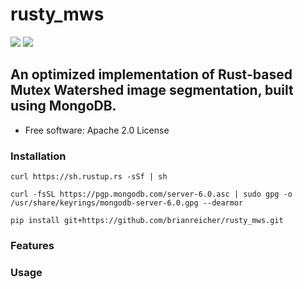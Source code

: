 # rusty_mws

[![](https://img.shields.io/pypi/pyversions/mwatershed.svg)](https://pypi.python.org/pypi/mwatershed)
[![](https://img.shields.io/badge/code%20style-black-000000.svg)](https://github.com/ambv/black)


## An optimized implementation of Rust-based Mutex Watershed image segmentation, built using MongoDB.



* Free software: Apache 2.0 License

### Installation

`curl https://sh.rustup.rs -sSf | sh`

`curl -fsSL https://pgp.mongodb.com/server-6.0.asc | sudo gpg -o /usr/share/keyrings/mongodb-server-6.0.gpg --dearmor`

`pip install git+https://github.com/brianreicher/rusty_mws.git`

### Features


### Usage
